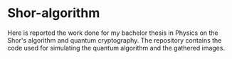# Shor-algorithm
Here is reported the work done for my bachelor thesis in Physics on the Shor's algorithm and quantum cryptography. The repository contains the code used for simulating the quantum algorithm and the gathered images. 
